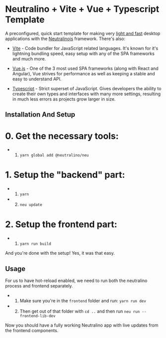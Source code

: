 # Neutralino + Vite + Vue + Typescript Template
A preconfigured, quick start template for making very [light and fast](https://github.com/Elanis/web-to-desktop-framework-comparison) desktop applications with the [Neutralinojs](https://neutralino.js.org/) framework. There's also:
- [Vite](https://vitejs.dev/) - Code bundler for JavaScript related languages. It's known for it's lightning bundling speed, easy setup with any of the SPA frameworks and much more.

- [Vue.js](https://vuejs.org/) - One of the 3 most used SPA frameworks (along with React and Angular), Vue strives for performance as well as keeping a stable and easy to understand API.

- [Typescript](https://www.typescriptlang.org/) - Strict superset of JavaScript. Gives developers the ability to create their own types and interfaces with many more settings, resulting in much less errors as projects grow larger in size.

## Installation And Setup
# 0. Get the necessary tools:
- 1. `yarn global add @neutralino/neu`

# 1. Setup the "backend" part:
- 1. `yarn`
- 2. `neu update`

# 2. Setup the frontend part:
- 1. `yarn run build`

And you're done with the setup! Yes, it was that easy.

## Usage
For us to have hot-reload enabled, we need to run both the neutralino process and frontend separately.

- 1. Make sure you're in the `frontend` folder and run: `yarn run dev`
- 2. Then get out of that folder with `cd ..` and then run `neu run --frontend-lib-dev`

Now you should have a fully working Neutralino app with live updates from the frontend components.